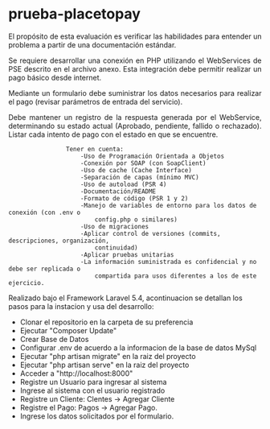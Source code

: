 # prueba-placetopay
<p align="justify">
                        El propósito de esta evaluación es verificar las habilidades para entender un
                        problema a partir de una documentación estándar.
                    </p>
                    <p align="justify"> 
                        Se requiere desarrollar una conexión en PHP utilizando el WebServices de PSE
                        descrito en el archivo anexo. Esta integración debe permitir realizar un pago básico
                        desde internet.
                    </p>
                    <p align="justify"> 
                        Mediante un formulario debe suministrar los datos necesarios para realizar el pago
                        (revisar parámetros de entrada del servicio). 
                    </p>
                    <p align="justify"> 
                        Debe mantener un registro de la
                        respuesta generada por el WebService, determinando su estado actual (Aprobado,
                        pendiente, fallido o rechazado). Listar cada intento de pago con el estado en que se
                        encuentre.
                    </p>

                    
                    Tener en cuenta:
                        -Uso de Programación Orientada a Objetos
                        -Conexión por SOAP (con SoapClient)
                        -Uso de cache (Cache Interface)
                        -Separación de capas (mínimo MVC)
                        -Uso de autoload (PSR 4)
                        -Documentación/README
                        -Formato de código (PSR 1 y 2)
                        -Manejo de variables de entorno para los datos de conexión (con .env o
                            config.php o similares)
                        -Uso de migraciones
                        -Aplicar control de versiones (commits, descripciones, organización,
                            continuidad)
                        -Aplicar pruebas unitarias
                        -La información suministrada es confidencial y no debe ser replicada o
                            compartida para usos diferentes a los de este ejercicio.
                   
Realizado bajo el Framework Laravel 5.4, acontinuacion se detallan los pasos para la instacion y usa del desarrollo:

- Clonar el repositorio en la carpeta de su preferencia
- Ejecutar "Composer Update"
- Crear Base de Datos
- Configurar .env de acuerdo a la informacion de la base de datos MySql
- Ejecutar "php artisan migrate" en la raiz del proyecto
- Ejecutar "php artisan serve" en la raiz del proyecto
- Acceder a "http://localhost:8000"
- Registre un Usuario para ingresar al sistema
- Ingrese al sistema con el usuario registrado
- Registre un Cliente: Clentes -> Agregar Cliente
- Registre el Pago: Pagos -> Agregar Pago.
- Ingrese los datos solicitados por el formulario.
